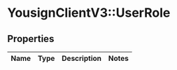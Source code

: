 # YousignClientV3::UserRole

## Properties
Name | Type | Description | Notes
------------ | ------------- | ------------- | -------------

